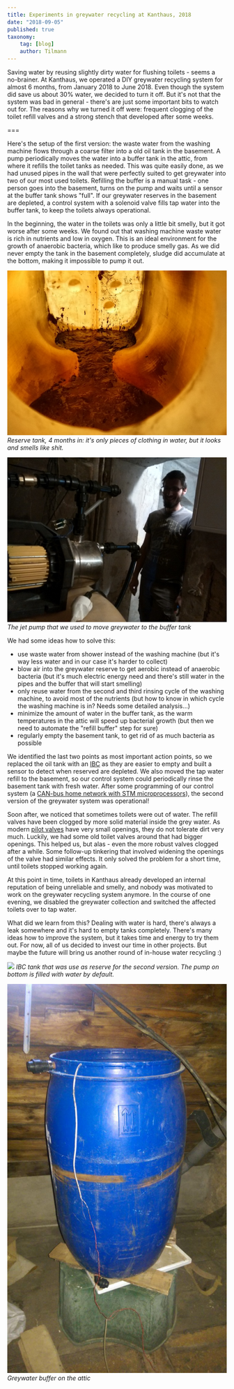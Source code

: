 ```yaml
---
title: Experiments in greywater recycling at Kanthaus, 2018
date: "2018-09-05"
published: true
taxonomy:
    tag: [blog]
    author: Tilmann
---
```


Saving water by reusing slightly dirty water for flushing toilets - seems a no-brainer.
At Kanthaus, we operated a DIY greywater recycling system for almost 6 months, from January 2018 to June 2018.
Even though the system did save us about 30% water, we decided to turn it off.
But it's not that the system was bad in general - there's are just some important bits to watch out for.
The reasons why we turned it off were: frequent clogging of the toilet refill valves and a strong stench that developed after some weeks.

===

Here's the setup of the first version: the waste water from the washing machine flows through a coarse filter into a old oil tank in the basement.
A pump periodically moves the water into a buffer tank in the attic, from where it refills the toilet tanks as needed.
This was quite easily done, as we had unused pipes in the wall that were perfectly suited to get greywater into two of our most used toilets.
Refilling the buffer is a manual task - one person goes into the basement, turns on the pump and waits until a sensor at the buffer tank shows "full".
If our greywater reserves in the basement are depleted, a control system with a solenoid valve fills tap water into the buffer tank, to keep the toilets always operational.

In the beginning, the water in the toilets was only a little bit smelly, but it got worse after some weeks.
We found out that washing machine waste water is rich in nutrients and low in oxygen.
This is an ideal environment for the growth of anaerobic bacteria, which like to produce smelly gas.
As we did never empty the tank in the basement completely, sludge did accumulate at the bottom, making it impossible to pump it out.

![](tank_sludge.jpg)
_Reserve tank, 4 months in: it's only pieces of clothing in water, but it looks and smells like shit._

![](matthias_and_the_pump.jpg)
_The jet pump that we used to move greywater to the buffer tank_

We had some ideas how to solve this:

- use waste water from shower instead of the washing machine (but it's way less water and in our case it's harder to collect)
- blow air into the greywater reserve to get aerobic instead of anaerobic bacteria (but it's much electric energy need and there's still water in the pipes and the buffer that will start smelling)
- only reuse water from the second and third rinsing cycle of the washing machine, to avoid most of the nutrients (but how to know in which cycle the washing machine is in? Needs some detailed analysis...)
- minimize the amount of water in the buffer tank, as the warm temperatures in the attic will speed up bacterial growth (but then we need to automate the "refill buffer" step for sure)
- regularly empty the basement tank, to get rid of as much bacteria as possible

We identified the last two points as most important action points, so we replaced the oil tank with an [IBC](https://en.wikipedia.org/wiki/Intermediate_bulk_container) as they are easier to empty and built a sensor to detect when reserved are depleted.
We also moved the tap water refill to the basement, so our control system could periodically rinse the basement tank with fresh water.
After some programming of our control system (a [CAN-bus home network with STM microprocessors](https://github.com/NerdyProjects/HouseBusNode)), the second version of the greywater system was operational!

Soon after, we noticed that sometimes toilets were out of water.
The refill valves have been clogged by more solid material inside the grey water.
As modern [pilot valves](https://en.wikipedia.org/wiki/Pilot_valve) have very small openings, they do not tolerate dirt very much.
Luckily, we had some old toilet valves around that had bigger openings.
This helped us, but alas - even the more robust valves clogged after a while.
Some follow-up tinkering that involved widening the openings of the valve had similar effects.
It only solved the problem for a short time, until toilets stopped working again.

At this point in time, toilets in Kanthaus already developed an internal reputation of being unreliable and smelly, and nobody was motivated to work on the greywater recycling system anymore.
In the course of one evening, we disabled the greywater collection and switched the affected toilets over to tap water.

What did we learn from this? Dealing with water is hard, there's always a leak somewhere and it's hard to empty tanks completely.
There's many ideas how to improve the system, but it takes time and energy to try them out.
For now, all of us decided to invest our time in other projects.
But maybe the future will bring us another round of in-house water recycling :)

![](1IBC_basement)
_IBC tank that was use as reserve for the second version. The pump on bottom is filled with water by default._

![](buffer_tank.jpg)
_Greywater buffer on the attic_
